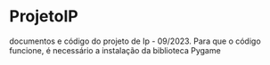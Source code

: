# ProjetoIP
documentos e código do projeto de Ip - 09/2023.
Para que o código funcione, é necessário a instalação da biblioteca Pygame
